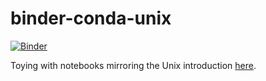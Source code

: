# binder-conda-unix

[![Binder](https://mybinder.org/badge_logo.svg)](https://mybinder.org/v2/gh/AstrobioMike/binder-conda-unix/main?urlpath=lab)

Toying with notebooks mirroring the Unix introduction [here](https://astrobiomike.github.io/unix/unix-intro).
